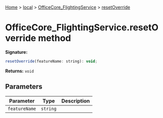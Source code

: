 [Home](./index) &gt; [local](local.md) &gt; [OfficeCore\_FlightingService](local.officecore_flightingservice.md) &gt; [resetOverride](local.officecore_flightingservice.resetoverride.md)

# OfficeCore\_FlightingService.resetOverride method


**Signature:**
```javascript
resetOverride(featureName: string): void;
```
**Returns:** `void`

## Parameters

|  Parameter | Type | Description |
|  --- | --- | --- |
|  `featureName` | `string` |  |

